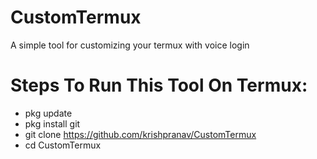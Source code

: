 # CustomTermux
A simple tool for customizing your termux with voice login
# Steps To Run This Tool On Termux:
- pkg update
- pkg install git
- git clone https://github.com/krishpranav/CustomTermux
- cd CustomTermux
